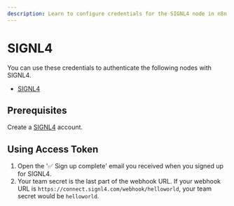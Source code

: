 ```yaml
---
description: Learn to configure credentials for the SIGNL4 node in n8n
---
```


# SIGNL4

You can use these credentials to authenticate the following nodes with SIGNL4.
- [SIGNL4](../../nodes-library/nodes/SIGNL4/README.md)

## Prerequisites

Create a [SIGNL4](https://www.signl4.com/) account.

## Using Access Token

1. Open the '✅ Sign up complete' email you received when you signed up for SIGNL4.
2. Your team secret is the last part of the webhook URL. If your webhook URL is `https://connect.signl4.com/webhook/helloworld`, your team secret would be `helloworld`.
